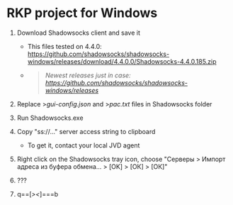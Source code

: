 # RKP project for Windows


1. Download Shadowsocks client and save it 
	- This files tested on 4.4.0: https://github.com/shadowsocks/shadowsocks-windows/releases/download/4.4.0.0/Shadowsocks-4.4.0.185.zip
	- >*Newest releases just in case: https://github.com/shadowsocks/shadowsocks-windows/releases*

2. Replace >*gui-config.json* and >*pac.txt* files in Shadowsocks folder

3. Run Shadowsocks.exe

4. Copy "ss://..." server access string to clipboard
	- To get it, contact your local JVD agent

5. Right click on the Shadowsocks tray icon, choose "Серверы > Импорт адреса из буфера обмена... > [OK] > [ОК] > [ОК]"

6. ???

7. q==[*><*]===b
